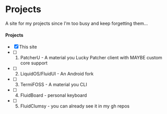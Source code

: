 # Projects
A site for my projects since I'm too busy and keep forgetting them...

#### Projects
- [x] This site
- [ ] 1. PatcherU - A material you Lucky Patcher client with MAYBE custom core support
- [ ] 2. LiquidOS/FluidUI - An Android fork
- [ ] 3. TermiFOSS - A material you CLI
- [ ] 4. FluidBoard - personal keyboard
- [ ] 5. FluidClumsy - you can already see it in my gh repos
